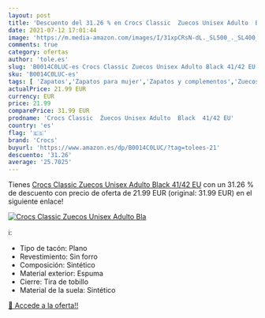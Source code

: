 ```yaml
---
layout: post
title: 'Descuento del 31.26 % en Crocs Classic  Zuecos Unisex Adulto  Bla'
date: 2021-07-12 17:01:44
image: 'https://m.media-amazon.com/images/I/31xpCRsN-dL._SL500_._SL400_.jpg'
comments: true
category: ofertas
author: 'tole.es'
slug: 'B0014C0LUC-es Crocs Classic Zuecos Unisex Adulto Black 41/42 EU'
sku: 'B0014C0LUC-es'
tags: [ 'Zapatos','Zapatos para mujer','Zapatos y complementos','Zuecos y mules de mujer','crocs','zuecos', ]
actualPrice: 21.99 EUR
currency: EUR
price: 21.99
comparePrice: 31.99 EUR
prodname: 'Crocs Classic  Zuecos Unisex Adulto  Black  41/42 EU'
country: 'es'
flag: '🇪🇸'
brand: 'Crocs'
buyurl: 'https://www.amazon.es/dp/B0014C0LUC/?tag=tolees-21'
descuento: '31.26'
average: '25.7025'
---
```


Tienes [Crocs Classic  Zuecos Unisex Adulto  Black  41/42 EU](https://www.amazon.es/dp/B0014C0LUC/?tag=tolees-21) con un 31.26 % de descuento con precio de oferta de 21.99 EUR (original: 31.99 EUR) en el siguiente enlace!

[![Crocs Classic  Zuecos Unisex Adulto  Bla](https://m.media-amazon.com/images/I/31xpCRsN-dL._SL500_._SL400_.jpg)](https://www.amazon.es/dp/B0014C0LUC/?tag=tolees-21)

ℹ️:

- Tipo de tacón: Plano
- Revestimiento: Sin forro
- Composición: Sintético
- Material exterior: Espuma
- Cierre: Tira de tobillo
- Material de la suela: Sintético

[🛒 Accede a la oferta!!](https://www.amazon.es/dp/B0014C0LUC/?tag=tolees-21)
